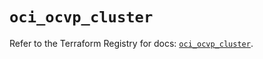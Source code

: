 # `oci_ocvp_cluster`

Refer to the Terraform Registry for docs: [`oci_ocvp_cluster`](https://registry.terraform.io/providers/oracle/oci/7.19.0/docs/resources/ocvp_cluster).
